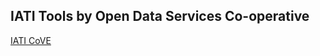 ## IATI Tools by Open Data Services Co-operative

[IATI CoVE](http://iati.cove.opendataservices.coop)
